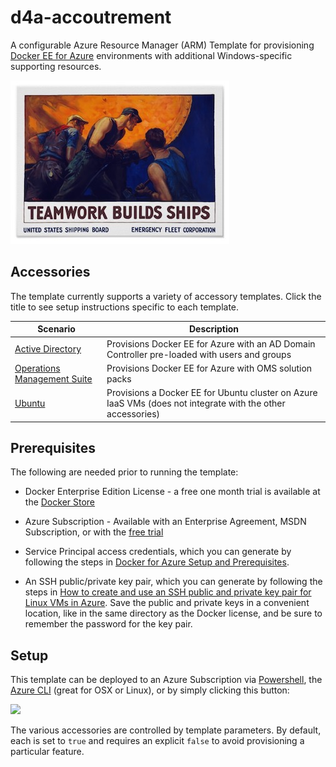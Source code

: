# d4a-accoutrement

A configurable Azure Resource Manager (ARM) Template for provisioning [Docker EE for Azure](https://azuremarketplace.microsoft.com/en-us/marketplace/apps/docker.dockerdatacenter) environments with additional Windows-specific supporting resources.

![banner](./media/banner.jpg)

## Accessories
The template currently supports a variety of accessory templates. Click the title to see setup instructions specific to each template.

| Scenario         | Description                                                                                  |
|------------------|----------------------------------------------------------------------------------------------|
| [Active Directory](./active-directory) | Provisions Docker EE for Azure with an AD Domain Controller pre-loaded with users and groups |
| [Operations Management Suite](./oms) | Provisions Docker EE for Azure with OMS solution packs | 
| [Ubuntu](./ubuntu) | Provisions a Docker EE for Ubuntu cluster on Azure IaaS VMs (does not integrate with the other accessories) |

## Prerequisites
The following are needed prior to running the template:

* Docker Enterprise Edition License - a free one month trial is available at the [Docker Store](https://store.docker.com/editions/enterprise/docker-ee-trial?plan=free-trial&plan=free-trial&tab=description)

* Azure Subscription - Available with an Enterprise Agreement, MSDN Subscription, or with the [free trial](https://azure.microsoft.com/en-us/free/)

* Service Principal access credentials, which you can generate by following the steps in [Docker for Azure Setup and Prerequisites](https://docs.docker.com/docker-for-azure/#configuration).

* An SSH public/private key pair, which you can generate by following the steps in [How to create and use an SSH public and private key pair for Linux VMs in Azure](https://docs.microsoft.com/en-us/azure/virtual-machines/linux/mac-create-ssh-keys). Save the public and private keys in a convenient location, like in the same directory as the Docker license, and be sure to remember the password for the key pair.

## Setup
This template can be deployed to an Azure Subscription via [Powershell](https://docs.microsoft.com/en-us/azure/azure-resource-manager/resource-group-template-deploy), the [Azure CLI](https://docs.microsoft.com/en-us/azure/azure-resource-manager/resource-group-template-deploy-cli) (great for OSX or Linux), or by simply clicking this button:

<a href="https://portal.azure.com/#create/Microsoft.Template/uri/https%3A%2F%2Fraw.githubusercontent.com%2Fstevenfollis%2Fd4a-accoutrement%2Fmaster%2Fazuredeploy.json" target="_blank">
    <img src="http://azuredeploy.net/deploybutton.png"/>
</a>

The various accessories are controlled by template parameters. By default, each is set to `true` and requires an explicit `false` to avoid provisioning a particular feature.